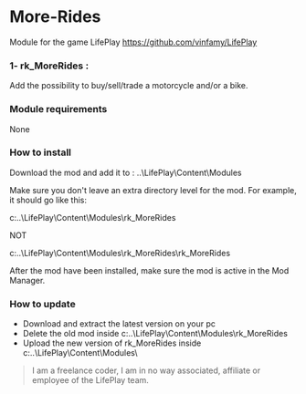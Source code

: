 # More-Rides 
Module for the game LifePlay
https://github.com/vinfamy/LifePlay


### 1- rk_MoreRides  : 
Add the possibility to buy/sell/trade a motorcycle and/or a bike.

### Module requirements
None

### How to install
Download the mod and add it to : ..\LifePlay\Content\Modules

Make sure you don't leave an extra directory level for the mod. For example, it should go like this:

c:\..\LifePlay\Content\Modules\rk_MoreRides 

NOT

c:\..\LifePlay\Content\Modules\rk_MoreRides\rk_MoreRides

After the mod have been installed, make sure the mod is active in the Mod Manager. 

### How to update
* Download and extract the latest version on your pc
* Delete the old mod inside c:\..\LifePlay\Content\Modules\rk_MoreRides
* Upload the new version of rk_MoreRides inside c:\..\LifePlay\Content\Modules\



> I am a freelance coder, I am in no way associated, affiliate or employee of the LifePlay team.